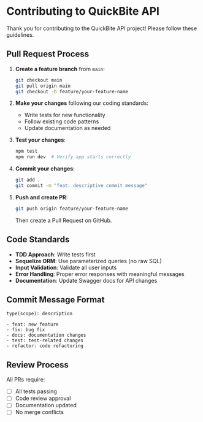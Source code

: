 # Contributing to QuickBite API

Thank you for contributing to the QuickBite API project! Please follow these guidelines.

## Pull Request Process

1. **Create a feature branch** from `main`:
   ```bash
   git checkout main
   git pull origin main
   git checkout -b feature/your-feature-name
   ```

2. **Make your changes** following our coding standards:
   - Write tests for new functionality
   - Follow existing code patterns
   - Update documentation as needed

3. **Test your changes**:
   ```bash
   npm test
   npm run dev  # Verify app starts correctly
   ```

4. **Commit your changes**:
   ```bash
   git add .
   git commit -m "feat: descriptive commit message"
   ```

5. **Push and create PR**:
   ```bash
   git push origin feature/your-feature-name
   ```
   Then create a Pull Request on GitHub.

## Code Standards

- **TDD Approach**: Write tests first
- **Sequelize ORM**: Use parameterized queries (no raw SQL)
- **Input Validation**: Validate all user inputs
- **Error Handling**: Proper error responses with meaningful messages
- **Documentation**: Update Swagger docs for API changes

## Commit Message Format

```
type(scope): description

- feat: new feature
- fix: bug fix
- docs: documentation changes
- test: test-related changes
- refactor: code refactoring
```

## Review Process

All PRs require:
- [ ] All tests passing
- [ ] Code review approval
- [ ] Documentation updated
- [ ] No merge conflicts